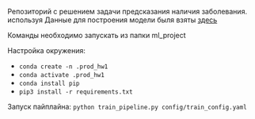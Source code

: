Репозиторий с решением задачи предсказания наличия заболевания. используя
Данные для построения модели быля взяты [здесь](https://www.kaggle.com/ronitf/heart-disease-uci)

Команды необходимо запускать из папки ml_project

Настройка окружения:
* ```conda create -n .prod_hw1```
* ```conda activate .prod_hw1```
* ```conda install pip```
* ```pip3 install -r requirements.txt```

Запуск пайплайна:
```python train_pipeline.py config/train_config.yaml```